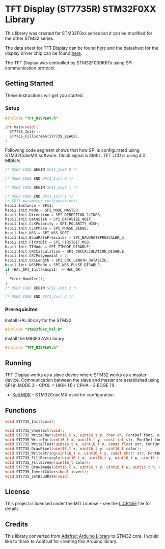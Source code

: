 # TFT Display (ST7735R) STM32F0XX Library

This library was created for STM32F0xx series but it can be modified for the other STM32 series.

The data sheet for TFT Display can be found [here](https://cdn-shop.adafruit.com/datasheets/JD-T1800.pdf) and the datasheet for the display driver chip can be found [here](https://cdn-shop.adafruit.com/datasheets/ST7735R_V0.2.pdf).

The TFT Display was controlled by STM32F030K6Tx using SPI communication protocol.


## Getting Started

These instructions will get you started.

### Setup

```c
#include "TFT_DISPLAY.h"

int main(void){
  ST7735_Init();
  ST7735_FillScreen(ST7735_BLACK);
}
```

Following code segment shows that how SPI is configurated using STM32CubeMX software. Clock signal is 8Mhz. TFT LCD is using 4.0 MBits/s.
```C
/* USER CODE BEGIN SPI1_Init 0 */

/* USER CODE END SPI1_Init 0 */

/* USER CODE BEGIN SPI1_Init 1 */

/* USER CODE END SPI1_Init 1 */
/* SPI1 parameter configuration*/
hspi1.Instance = SPI1;
hspi1.Init.Mode = SPI_MODE_MASTER;
hspi1.Init.Direction = SPI_DIRECTION_2LINES;
hspi1.Init.DataSize = SPI_DATASIZE_8BIT;
hspi1.Init.CLKPolarity = SPI_POLARITY_HIGH;
hspi1.Init.CLKPhase = SPI_PHASE_2EDGE;
hspi1.Init.NSS = SPI_NSS_SOFT;
hspi1.Init.BaudRatePrescaler = SPI_BAUDRATEPRESCALER_2;
hspi1.Init.FirstBit = SPI_FIRSTBIT_MSB;
hspi1.Init.TIMode = SPI_TIMODE_DISABLE;
hspi1.Init.CRCCalculation = SPI_CRCCALCULATION_DISABLE;
hspi1.Init.CRCPolynomial = 7;
hspi1.Init.CRCLength = SPI_CRC_LENGTH_DATASIZE;
hspi1.Init.NSSPMode = SPI_NSS_PULSE_DISABLE;
if (HAL_SPI_Init(&hspi1) != HAL_OK)
{
  Error_Handler();
}
/* USER CODE BEGIN SPI1_Init 2 */

/* USER CODE END SPI1_Init 2 */
```
### Prerequisites

Install HAL library for the STM32

```c
#include "stm32f0xx_hal.h"
```

Install the M90E32AS Library

```c
#include "TFT_DISPLAY.h"
```

## Running

TFT Display works as a slave device where STM32 works as a master device. Communication between the slave and master are established using SPI in MODE 3 - CPOL = HIGH (1) / CPHA - 2 EDGE (1).

* [Keil MDK](http://www.keil.com/#:~:text=Keil%20MDK%20is%20the%20complete,easy%20to%20learn%20and%20use.) - STM32CubeMX used for configuration

## Functions
```C
void ST7735_Init(void);

void ST7735_Unselect(void);
void ST7735_WriteChar(uint16_t x, uint16_t y, char ch, FontDef font, uint16_t color, uint16_t bgcolor);
void ST7735_WriteInt(uint16_t x, uint16_t y, const int str, FontDef font, uint16_t color, uint16_t bgcolor);
void ST7735_WriteFloat(uint16_t x, uint16_t y, const float str, FontDef font, uint16_t color, uint16_t bgcolor);
void ST7735_DrawPixel(uint16_t x, uint16_t y, uint16_t color);
void ST7735_WriteString(uint16_t x, uint16_t y, const char* str, FontDef font, uint16_t color, uint16_t bgcolor);
void ST7735_FillRectangle(uint16_t x, uint16_t y, uint16_t w, uint16_t h, uint16_t color);
void ST7735_FillScreen(uint16_t color);
void ST7735_DrawImage(uint16_t x, uint16_t y, uint16_t w, uint16_t h, const uint16_t* data);
void ST7735_InvertColors(bool invert);
void ST7735_SetBaudRate(void);
```

## License

This project is licensed under the MIT License - see the [LICENSE](LICENSE) file for details

## Credits

This library converted from [Adafruit Arduino Library](https://github.com/adafruit/Adafruit-ST7735-Library) to STM32 core. I would like to thank to Adafruit for creating this Arduino library.
